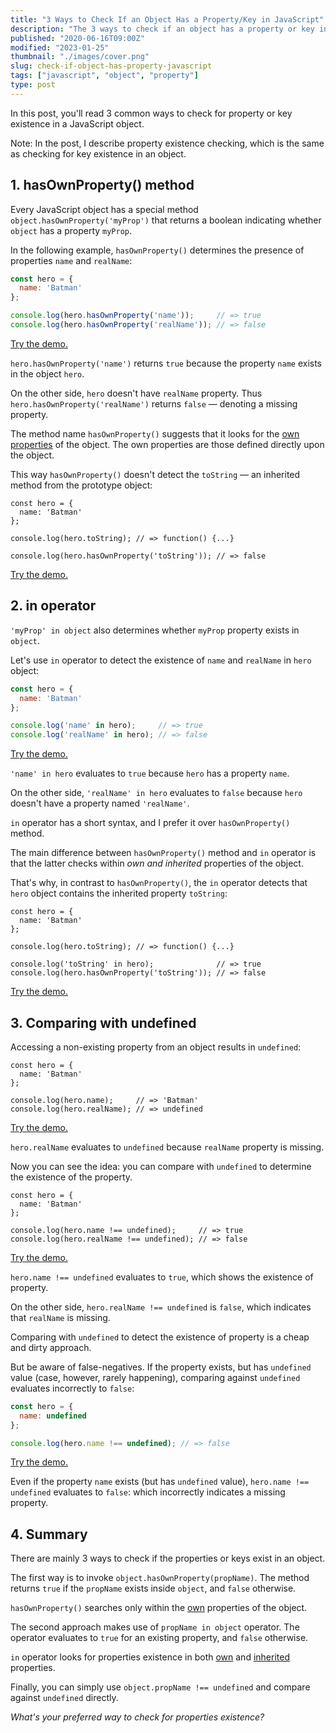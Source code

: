 ```yaml
---
title: "3 Ways to Check If an Object Has a Property/Key in JavaScript"
description: "The 3 ways to check if an object has a property or key in JavaScript: hasOwnProperty() method, in operator, comparing with undefined."
published: "2020-06-16T09:00Z"
modified: "2023-01-25"
thumbnail: "./images/cover.png"
slug: check-if-object-has-property-javascript
tags: ["javascript", "object", "property"]
type: post
---
```


In this post, you'll read 3 common ways to check for property or key existence in a JavaScript object. 

Note: In the post, I  describe property existence checking, which is the same as checking for key existence in an object.

<Affiliate type="traversyJavaScript" />

<TableOfContents />

## 1. hasOwnProperty() method

Every JavaScript object has a special method `object.hasOwnProperty('myProp')` that returns a boolean indicating whether `object` has a property `myProp`. 

In the following example, `hasOwnProperty()` determines the presence of properties `name` and `realName`:

```javascript
const hero = {
  name: 'Batman'
};

console.log(hero.hasOwnProperty('name'));     // => true
console.log(hero.hasOwnProperty('realName')); // => false
```

[Try the demo.](https://jsfiddle.net/u4o85ckr/1/)

`hero.hasOwnProperty('name')` returns `true` because the property `name` exists in the object `hero`.  

On the other side, `hero` doesn't have `realName` property. Thus `hero.hasOwnProperty('realName')` returns `false` &mdash; denoting a missing property.  

The method name `hasOwnProperty()` suggests that it looks for the [own properties](/own-and-inherited-properties-in-javascript/#1-own-properties) of the object. The own properties are those defined directly upon the object.  

This way `hasOwnProperty()` doesn't detect the `toString` &mdash; an inherited method from the prototype object:

```javascript{6}
const hero = {
  name: 'Batman'
};

console.log(hero.toString); // => function() {...}

console.log(hero.hasOwnProperty('toString')); // => false
```
[Try the demo.](https://jsfiddle.net/frtdawc4/)

## 2. in operator

`'myProp' in object` also determines whether `myProp` property exists in `object`.  

Let's use `in` operator to detect the existence of `name` and `realName` in `hero` object:

```javascript
const hero = {
  name: 'Batman'
};

console.log('name' in hero);     // => true
console.log('realName' in hero); // => false
```
[Try the demo.](https://jsfiddle.net/r9g0nae3/)

`'name' in hero` evaluates to `true` because `hero` has a property `name`. 

On the other side, `'realName' in hero` evaluates to `false` because `hero` doesn't have a property named `'realName'`.  

`in` operator has a short syntax, and I prefer it over `hasOwnProperty()` method.  

The main difference between `hasOwnProperty()` method and `in` operator is that the latter checks within *own and inherited* properties of the object.  

That's why, in contrast to `hasOwnProperty()`, the `in` operator detects that `hero` object contains the inherited property `toString`:

```javascript{6-7}
const hero = {
  name: 'Batman'
};

console.log(hero.toString); // => function() {...}

console.log('toString' in hero);              // => true
console.log(hero.hasOwnProperty('toString')); // => false
```
[Try the demo.](https://jsfiddle.net/2urp4n0a/)

## 3. Comparing with undefined

Accessing a non-existing property from an object results in `undefined`:

```javascript{5}
const hero = {
  name: 'Batman'
};

console.log(hero.name);     // => 'Batman'
console.log(hero.realName); // => undefined
```
[Try the demo.](https://jsfiddle.net/cq60uw1f/)

`hero.realName` evaluates to `undefined` because `realName` property is missing.  

Now you can see the idea: you can compare with `undefined` to determine the existence of the property.  

```javascript{5}
const hero = {
  name: 'Batman'
};

console.log(hero.name !== undefined);     // => true
console.log(hero.realName !== undefined); // => false
```
[Try the demo.](https://jsfiddle.net/ouhgvf15/)

`hero.name !== undefined` evaluates to `true`, which shows the existence of property. 

On the other side, `hero.realName !== undefined` is `false`, which indicates that `realName` is missing.  

Comparing with `undefined` to detect the existence of property is a cheap and dirty approach. 

But be aware of false-negatives. If the property exists, but has `undefined` value (case, however, rarely happening), comparing against `undefined` evaluates incorrectly to `false`:

```javascript
const hero = {
  name: undefined
};

console.log(hero.name !== undefined); // => false
```
[Try the demo.](https://jsfiddle.net/5ukpcxe7/)

Even if the property `name` exists (but has `undefined` value), `hero.name !== undefined` evaluates to `false`: which incorrectly indicates a missing property.  

## 4. Summary

There are mainly 3 ways to check if the properties or keys exist in an object.  

The first way is to invoke `object.hasOwnProperty(propName)`. The method returns `true` if the `propName` exists inside `object`, and `false` otherwise.  

`hasOwnProperty()` searches only within the [own](/own-and-inherited-properties-in-javascript/#1-own-properties) properties of the object.  

The second approach makes use of `propName in object` operator. The operator evaluates to `true` for an existing property, and `false` otherwise.  

`in` operator looks for properties existence in both [own](/own-and-inherited-properties-in-javascript/#1-own-properties) and [inherited](/own-and-inherited-properties-in-javascript/#2-inherited-properties) properties.  

Finally, you can simply use `object.propName !== undefined` and compare against `undefined` directly.  

*What's your preferred way to check for properties existence?*
